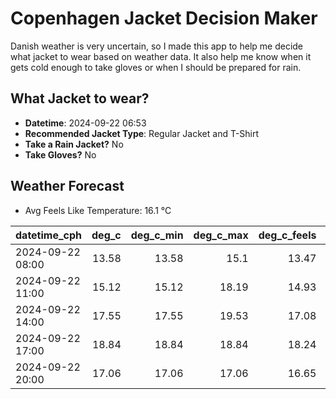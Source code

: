 
# Copenhagen Jacket Decision Maker

Danish weather is very uncertain, so I made this app to help me decide what jacket to wear based on weather data. 
It also help me know when it gets cold enough to take gloves or when I should be prepared for rain.

## What Jacket to wear?

- **Datetime**: 2024-09-22 06:53
- **Recommended Jacket Type**: Regular Jacket and T-Shirt
- **Take a Rain Jacket?** No
- **Take Gloves?** No

## Weather Forecast
- Avg Feels Like Temperature: 16.1 °C

| datetime_cph     |   deg_c |   deg_c_min |   deg_c_max |   deg_c_feels | weather   | wind   | rain   |
|:-----------------|--------:|------------:|------------:|--------------:|:----------|:-------|:-------|
| 2024-09-22 08:00 |   13.58 |       13.58 |       15.1  |         13.47 | Clouds    | Low    | None   |
| 2024-09-22 11:00 |   15.12 |       15.12 |       18.19 |         14.93 | Clouds    | Low    | None   |
| 2024-09-22 14:00 |   17.55 |       17.55 |       19.53 |         17.08 | Clouds    | Low    | None   |
| 2024-09-22 17:00 |   18.84 |       18.84 |       18.84 |         18.24 | Clouds    | Low    | None   |
| 2024-09-22 20:00 |   17.06 |       17.06 |       17.06 |         16.65 | Clouds    | Low    | None   |
        